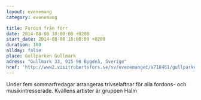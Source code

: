 ```yaml
---
layout: evenemang
category: evenemang

title: Fordon från förr
date: 2014-08-08 18:00:00 +0200
start_date: 2014-08-08 18:00:00 +0200
duration: 180
allday: false
place: Gullparken Gullmark
adress: "Gullmark 33, 915 98 Bygdeå, Sverige"
href: 'http://www2.visitrobertsfors.se/sv/evenemanget/a718461/gullparken/arena'
---
```


Under fem sommarfredagar arrangeras trivselaftnar för alla fordons- och musikintresserade. Kvällens artister är gruppen Halm
